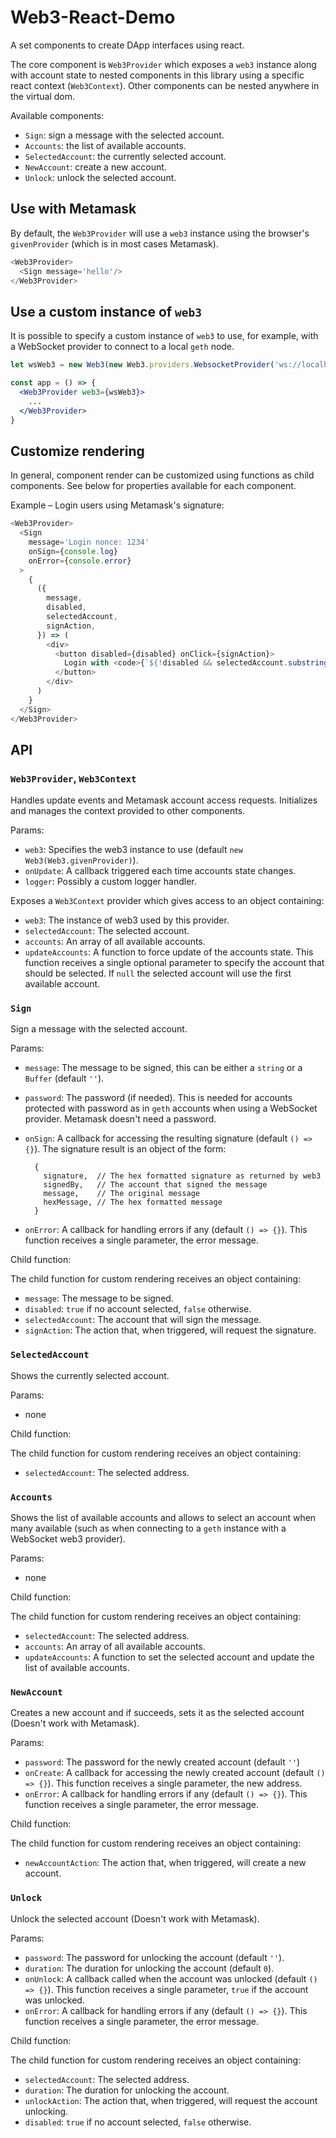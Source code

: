 # Web3-React-Demo

A set components to create DApp interfaces using react.

The core component is `Web3Provider` which exposes a `web3` instance along with account state to nested components in this library using a specific react context (`Web3Context`). Other components can be nested anywhere in the virtual dom.

Available components:

- `Sign`: sign a message with the selected account.
- `Accounts`: the list of available accounts.
- `SelectedAccount`: the currently selected account.
- `NewAccount`: create a new account.
- `Unlock`: unlock the selected account.

## Use with Metamask

By default, the `Web3Provider` will use a `web3` instance using the browser's `givenProvider` (which is in most cases Metamask).

```js
<Web3Provider>
  <Sign message='hello'/>
</Web3Provider>
```

## Use a custom instance of `web3`

It is possible to specify a custom instance of `web3` to use, for example, with a WebSocket provider to connect to a local `geth` node.

```jsx
let wsWeb3 = new Web3(new Web3.providers.WebsocketProvider('ws://localhost:8546'));

const app = () => {
  <Web3Provider web3={wsWeb3}>
    ...
  </Web3Provider>
}
```

## Customize rendering

In general, component render can be customized using functions as child components. See below for properties available for each component.

Example – Login users using Metamask's signature:

```js
<Web3Provider>
  <Sign
    message='Login nonce: 1234'
    onSign={console.log}
    onError={console.error}
  >
    {
      ({
        message,
        disabled,
        selectedAccount,
        signAction,
      }) => (
        <div>
          <button disabled={disabled} onClick={signAction}>
            Login with <code>{`${!disabled && selectedAccount.substring(0, 6)}…`}</code>
          </button>
        </div>
      )
    }
  </Sign>
</Web3Provider>
```

## API

### `Web3Provider`, `Web3Context`

Handles update events and Metamask account access requests. Initializes and manages the context provided to other components.

Params:

- `web3`: Specifies the web3 instance to use (default `new Web3(Web3.givenProvider)`).
- `onUpdate`: A callback triggered each time accounts state changes.
- `logger`: Possibly a custom logger handler.

Exposes a `Web3Context` provider which gives access to an object containing:

- `web3`: The instance of web3 used by this provider.
- `selectedAccount`: The selected account.
- `accounts`: An array of all available accounts.
- `updateAccounts`: A function to force update of the accounts state. This function receives a single optional parameter to specify the account that should be selected. If `null` the selected account will use the first available account.

### `Sign`

Sign a message with the selected account.

Params:

- `message`: The message to be signed, this can be either a `string` or a `Buffer` (default `''`).
- `password`: The password (if needed). This is needed for accounts protected with password as in `geth` accounts when using a WebSocket provider. Metamask doesn't need a password.
- `onSign`: A callback for accessing the resulting signature (default `() => {}`). The signature result is an object of the form:

  ```
    {
      signature,  // The hex formatted signature as returned by web3
      signedBy,   // The account that signed the message
      message,    // The original message
      hexMessage, // The hex formatted message
    }
  ```

- `onError`: A callback for handling errors if any (default `() => {}`). This function receives a single parameter, the error message.

Child function:

The child function for custom rendering receives an object containing:

- `message`: The message to be signed.
- `disabled`: `true` if no account selected, `false` otherwise.
- `selectedAccount`: The account that will sign the message.
- `signAction`: The action that, when triggered, will request the signature.

### `SelectedAccount`

Shows the currently selected account.

Params:

- none

Child function:

The child function for custom rendering receives an object containing:

- `selectedAccount`: The selected address.

### `Accounts`

Shows the list of available accounts and allows to select an account when many available (such as when connecting to a `geth` instance with a WebSocket web3 provider).

Params:

- none

Child function:

The child function for custom rendering receives an object containing:

- `selectedAccount`: The selected address.
- `accounts`: An array of all available accounts.
- `updateAccounts`: A function to set the selected account and update the list of available accounts.

### `NewAccount`

Creates a new account and if succeeds, sets it as the selected account (Doesn't work with Metamask).

Params:
- `password`: The password for the newly created account (default `''`)
- `onCreate`: A callback for accessing the newly created account (default `() => {}`). This function receives a single parameter, the new address.
- `onError`: A callback for handling errors if any (default `() => {}`). This function receives a single parameter, the error message.

Child function:

The child function for custom rendering receives an object containing:

- `newAccountAction`: The action that, when triggered, will create a new account.

### `Unlock`

Unlock the selected account (Doesn't work with Metamask).

Params:

- `password`: The password for unlocking the account (default `''`).
- `duration`: The duration for unlocking the account (default `0`).
- `onUnlock`: A callback called when the account was unlocked (default `() => {}`). This function receives a single parameter, `true` if the account was unlocked.
- `onError`: A callback for handling errors if any (default `() => {}`). This function receives a single parameter, the error message.

Child function:

The child function for custom rendering receives an object containing:

- `selectedAccount`: The selected address.
- `duration`: The duration for unlocking the account.
- `unlockAction`: The action that, when triggered, will request the account unlocking.
- `disabled`: `true` if no account selected, `false` otherwise.
